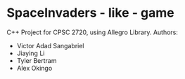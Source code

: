 # SpaceInvaders - like - game
C++ Project for CPSC 2720, using Allegro Library.
Authors:
- Victor Adad Sangabriel
- Jiaying Li
- Tyler Bertram
- Alex Okingo